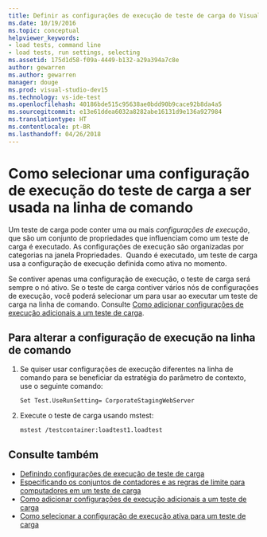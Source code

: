 ```yaml
---
title: Definir as configurações de execução de teste de carga do Visual Studio usando a linha de comando
ms.date: 10/19/2016
ms.topic: conceptual
helpviewer_keywords:
- load tests, command line
- load tests, run settings, selecting
ms.assetid: 175d1d58-f09a-4449-b132-a29a394a7c8e
author: gewarren
ms.author: gewarren
manager: douge
ms.prod: visual-studio-dev15
ms.technology: vs-ide-test
ms.openlocfilehash: 40186bde515c95638ae0bdd90b9cace92b8da4a5
ms.sourcegitcommit: e13e61ddea6032a8282abe16131d9e136a927984
ms.translationtype: HT
ms.contentlocale: pt-BR
ms.lasthandoff: 04/26/2018
---
```

# <a name="how-to-select-a-load-test-run-setting-to-use-from-the-command-line"></a>Como selecionar uma configuração de execução do teste de carga a ser usada na linha de comando

Um teste de carga pode conter uma ou mais *configurações de execução*, que são um conjunto de propriedades que influenciam como um teste de carga é executado. As configurações de execução são organizadas por categorias na janela Propriedades.  Quando é executado, um teste de carga usa a configuração de execução definida como ativa no momento.

 Se contiver apenas uma configuração de execução, o teste de carga será sempre o nó ativo. Se o teste de carga contiver vários nós de configurações de execução, você poderá selecionar um para usar ao executar um teste de carga na linha de comando. Consulte [Como adicionar configurações de execução adicionais a um teste de carga](../test/how-to-add-additional-run-settings-to-a-load-test.md).

## <a name="to-change-the-run-setting-from-the-command-line"></a>Para alterar a configuração de execução na linha de comando

1.  Se quiser usar configurações de execução diferentes na linha de comando para se beneficiar da estratégia do parâmetro de contexto, use o seguinte comando:

    `Set Test.UseRunSetting= CorporateStagingWebServer`

2.  Execute o teste de carga usando mstest:

    `mstest /testcontainer:loadtest1.loadtest`

## <a name="see-also"></a>Consulte também

- [Definindo configurações de execução de teste de carga](../test/configure-load-test-run-settings.md)
- [Especificando os conjuntos de contadores e as regras de limite para computadores em um teste de carga](../test/specify-counter-sets-and-threshold-rules-for-load-testing.md)
- [Como adicionar configurações de execução adicionais a um teste de carga](../test/how-to-add-additional-run-settings-to-a-load-test.md)
- [Como selecionar a configuração de execução ativa para um teste de carga](../test/how-to-select-the-active-run-setting-for-a-load-test.md)